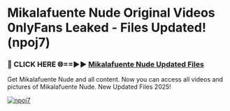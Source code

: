 # Mikalafuente Nude Original Videos 0nlyFans Leaked - Files Updated! (npoj7)

<h3>🔴 CLICK HERE 🌐==►► <a href="https://tinyurl.com/yrmya6cz" rel="nofollow">Mikalafuente Nude Updated Files</a></h3>

Get Mikalafuente Nude and all content. Now you can access all videos and pictures of Mikalafuente Nude. New Updated Files 2025!

[![npoj7](https://i.imgur.com/FMdXYCs.gif)](https://tinyurl.com/yrmya6cz)
